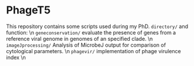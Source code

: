 # PhageT5
This repository contains some scripts used during my PhD.
`directory/` and function: \n
`geneconservation/` evaluate the presence of genes from a reference viral genome in genomes of an specified clade. \n
`imageJprocessing/` Analysis of MicrobeJ output for comparison of cytological parameters. \n
`phagevir/` implementation of phage virulence index  \n
